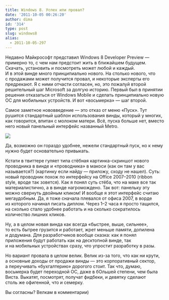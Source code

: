 ```yaml
---
title: Windows 8. Успех или провал?
date: '2011-10-05 00:26:20'
author: dima
id: '314'
type: post
slug: windows8
alias: 
  - 2011-10-05-297
---
```


Недавно Майкрософт представил Windows 8 Developer Preview — примерно то, с чем нам предстоит жить в ближайшем будущем. Скачать, установить и посмотреть может любой и каждый.  
И в этой винде много принципиально нового. На столько нового, что с продажами может получится провал, и некоторые эксперты его предрекают. Я с ними отчасти согласен, но, это пожалуй второй решительный шаг Microsoft за долгую историю. Первый был в принятии решения отказаться от Windows Mobile и сделать принципиально новую ОС для мобильных устройств. И вот «восьмерка» — шаг второй.

Самое заметное нововведение — это отказ от меню «Пуск». Тут рушится стандартный шаблон использования винды, который у многих, как говорится, впитан с молоком матери. Всё, пуска больше нет, вместо него новый панельный интерфейс названный Metro.

![](http://www.oszone.net/figs/u/88795/110913192246/screenshot_startScreen_print_mini_oszone.jpg)

Да, возможно он гораздо удобнее, нежели стандартный пуск, но к нему нужно будет основательно привыкать.

Кстати в твиттере гуляет типа стёбная картинка-скриншот нового проводника в винде и «проводника» в макоси (как он там у вас называется?) (картинку если найду — приложу, сходу не нашел). Суть: новый проводник похож по интерфейсу на Office 2007–2010 (ribbon style, вроде так зовется). Как я понял суть стёба, что на маке все так материалистично, а в винде нагромождено. Так вот: панельку эту можно свернуть двойным кликом! И вообще я этот интерфейс считаю мегаудобным. Да, я тоже сначала плевался от офиса 2007, в ворде из которого начинал писать диплом. Через 1–2 часа я просто тащился, на сколько стало удобнее работать и на сколько сократилось количество лишних кликов.

Ну, а в целом новая винда как всегда «быстрее, выше, сильнее», то есть бытрее грузится и работает, жрет меньше памяти, допилена и додумана. Для разработчиков вообще сказка: как я понял приложения будут работать как на десктопной винде, так и на мобильных устройствах сразу, что упростит разработку в разы.

Но вариант провала в целом велик. Велик из-за того, что как ни крути, а основные доходы от продажи винды — это корпоративный сектор, а переучивать «бухгалтерию» дорогого стоит. Так что, думаю, восьмерка будет переходной ОС, даже в бОльшей степени, чем была Виста. Выкатят, посмотрят, получат фидбеки, и девятку сделают столь же офигенной, что и семерку.

Вы согласны? Велкам в комментарии)
